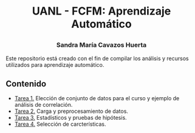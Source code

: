 # <p align="center"> UANL - FCFM: Aprendizaje Automático </p>
### <p align="center"> Sandra María Cavazos Huerta </p>

Este repositorio está creado con el fin de compilar los análisis y recursos utilizados para aprendizaje automático.

## Contenido

- [Tarea 1.](https://github.com/SandraCavazos/aprendizaje_automatico/blob/main/Tarea1.ipynb)  Elección de conjunto de datos para el curso y ejemplo de análisis de correlación.
- [Tarea 2.](https://github.com/SandraCavazos/aprendizaje_automatico/blob/main/Tarea2.ipynb)  Carga y preprocesamiento de datos.
- [Tarea 3.](https://github.com/SandraCavazos/aprendizaje_automatico/blob/main/Tarea3.ipynb)  Estadísticos y pruebas de hipótesis.
- [Tarea 4.](https://github.com/SandraCavazos/aprendizaje_automatico/blob/main/Tarea4.ipynb)  Selección de carcterísticas.

